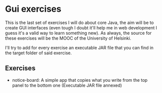# Gui exercises

This is the last set of exercises I will do about core Java, the aim will be to create GUI interfaces (even tough I doubt it'll help me in web development I guess it's a valid way to learn something new). As always, the source for these exercises will be the MOOC of the University of Helsinki.

I'll try to add for every exercise an executable JAR file that you can find in the target folder of said exercise.

## Exercises

* notice-board: A simple app that copies what you write from the top panel to the bottom one (Executable JAR file annexed)